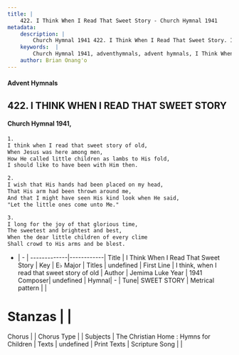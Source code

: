 ```yaml
---
title: |
    422. I Think When I Read That Sweet Story - Church Hymnal 1941
metadata:
    description: |
        Church Hymnal 1941 422. I Think When I Read That Sweet Story. I think when I read that sweet story of old, When Jesus was here among men, How He called little children as lambs to His fold, I should like to have been with Him then. 
    keywords:  |
        Church Hymnal 1941, adventhymnals, advent hymnals, I Think When I Read That Sweet Story, I think, when I read that sweet story of old. 
    author: Brian Onang'o
---
```


#### Advent Hymnals
## 422. I THINK WHEN I READ THAT SWEET STORY
####  Church Hymnal 1941,

```txt
1.
I think when I read that sweet story of old,
When Jesus was here among men,
How He called little children as lambs to His fold,
I should like to have been with Him then.

2.
I wish that His hands had been placed on my head,
That His arm had been thrown around me,
And that I might have seen His kind look when He said,
"Let the little ones come unto Me."

3.
I long for the joy of that glorious time,
The sweetest and brightest and best,
When the dear little children of every clime
Shall crowd to His arms and be blest.

```

- |   -  |
-------------|------------|
Title | I Think When I Read That Sweet Story |
Key | E♭ Major |
Titles | undefined |
First Line | I think, when I read that sweet story of old |
Author | Jemima Luke
Year | 1941
Composer| undefined |
Hymnal|  - |
Tune| SWEET STORY |
Metrical pattern | |
# Stanzas |  |
Chorus |  |
Chorus Type |  |
Subjects | The Christian Home : Hymns for Children |
Texts | undefined |
Print Texts | 
Scripture Song |  |
    
